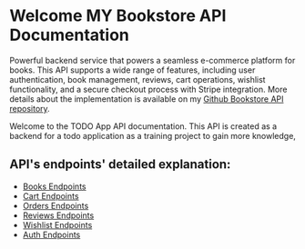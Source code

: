 # Welcome MY Bookstore API Documentation

Powerful backend service that powers a seamless e-commerce platform for books. This API supports a wide range of features, including user authentication, book management, reviews, cart operations, wishlist functionality, and a secure checkout process with Stripe integration. More details about the implementation is available on my [Github Bookstore API repository](https://github.com/Alaa-Eldeen22/bookstore-app).

Welcome to the TODO App API documentation. This API is created as a backend for a todo application as a training project to gain more knowledge, 

## API's endpoints' detailed explanation: 

- [Books Endpoints](books.md)
- [Cart Endpoints](cart.md)
- [Orders Endpoints](order.md)
- [Reviews Endpoints](reviews.md)
- [Wishlist Endpoints](wishlist.md)
- [Auth Endpoints](auth.md)
